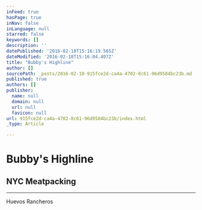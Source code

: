 ```yaml
---
inFeed: true
hasPage: true
inNav: false
inLanguage: null
starred: false
keywords: []
description: ''
datePublished: '2016-02-18T15:16:19.565Z'
dateModified: '2016-02-18T15:16:04.407Z'
title: "Bubby's Highline"
author: []
sourcePath: _posts/2016-02-18-915fce2d-ca4a-4702-8c61-96d9584bc23b.md
published: true
authors: []
publisher:
  name: null
  domain: null
  url: null
  favicon: null
url: 915fce2d-ca4a-4702-8c61-96d9584bc23b/index.html
_type: Article

---
```

# Bubby's Highline

## NYC Meatpacking

****

Huevos Rancheros 
> 
>